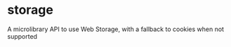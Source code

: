 storage
=======

A microlibrary API to use Web Storage, with a fallback to cookies when not supported
